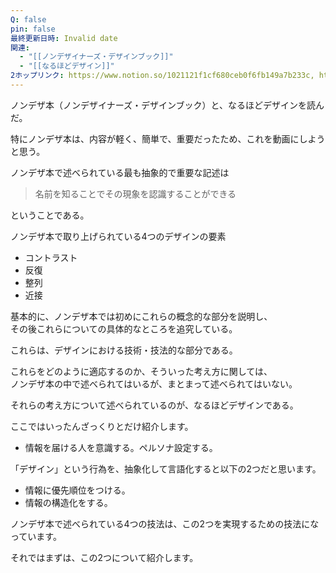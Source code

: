 ```yaml
---
Q: false
pin: false
最終更新日時: Invalid date
関連:
  - "[[ノンデザイナーズ・デザインブック]]"
  - "[[なるほどデザイン]]"
2ホップリンク: https://www.notion.so/1021121f1cf680ceb0f6fb149a7b233c, https://www.notion.so/747827c179d544feaa11e27c2985563c, https://www.notion.so/dbec5cd91a984b68b721b81f0668854f,https://www.notion.so/dbec5cd91a984b68b721b81f0668854f
---
```

  

ノンデザ本（ノンデザイナーズ・デザインブック）と、なるほどデザインを読んだ。

  

特にノンデザ本は、内容が軽く、簡単で、重要だったため、これを動画にしようと思う。

  

ノンデザ本で述べられている最も抽象的で重要な記述は

> 名前を知ることでその現象を認識することができる

ということである。

  

ノンデザ本で取り上げられている4つのデザインの要素

- コントラスト
- 反復
- 整列
- 近接

基本的に、ノンデザ本では初めにこれらの概念的な部分を説明し、  
その後これらについての具体的なところを追究している。  

  

これらは、デザインにおける技術・技法的な部分である。

これらをどのように適応するのか、そういった考え方に関しては、  
ノンデザ本の中で述べられてはいるが、まとまって述べられてはいない。  

それらの考え方について述べられているのが、なるほどデザインである。

ここではいったんざっくりとだけ紹介します。

- 情報を届ける人を意識する。ペルソナ設定する。

  

  

「デザイン」という行為を、抽象化して言語化すると以下の2つだと思います。

- 情報に優先順位をつける。
- 情報の構造化をする。

ノンデザ本で述べられている4つの技法は、この2つを実現するための技法になっています。

それではまずは、この2つについて紹介します。